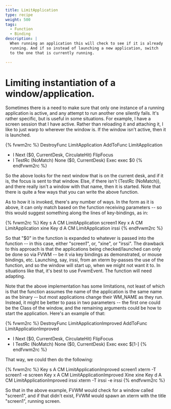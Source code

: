 ```yaml
---
title: LimitApplication
type: recipe
weight: 500
tags:
  - Function
  - Binding
description: |
  When running an application this will check to see if it is already
  running. And if so instead of launching a new application, switch
  to the one that is currently running.

---
```


# Limiting instantiation of a window/application.

Sometimes there is a need to make sure that only one instance of a running
application is active, and any attempt to run another one silently fails.
It's rather specific, but is useful in some situations. For example, I have
a screen session that I have active. Rather than reloading it and attaching
it, I like to just warp to wherever the window is. If the window isn't
active, then it is launched.

{% fvwm2rc %}
DestroyFunc LimitApplication
AddToFunc   LimitApplication
+ I Next ($0, CurrentDesk, CirculateHit) FlipFocus
+ I TestRc (NoMatch) None ($0, CurrentDesk) Exec exec $0
{% endfvwm2rc %}

So the above looks for the next window that is on the current desk, and if
it is, the focus is sent to that window. Else, if there isn't (TestRc
(NoMatch)), and there really isn't a window with that name, then it is
started. Note that there is quite a few ways that you can write the above
function.

As to how it is invoked, there's any number of ways. In the form as it is
above, it can only match based on the function receiving parameters -- so
this would suggest something along the lines of key-bindings, as in:

{% fvwm2rc %}
Key s A CM LimitApplication screen1
Key x A CM LimitApplication xine
Key d A CM LimitApplication irssi
{% endfvwm2rc %}

So that "$0" in the function is expanded to whatever is passed into the
function -- in this case, either "screen1", or, "xine", or "irssi". The
drawback to this approach is that the applications being checked/launched
can only be done so via FVWM -- be it via key bindings as demonstrated, or
mouse bindings, etc. Launching, say, irssi, from an xterm by-passes the use
of the function, and so the window will start up, when we might not want it
to. In situations like that, it's best to use FvwmEvent.  The function will
need adapting.

Note that the above implementation has some limitations, not least of which is
that the function assumes the name of the application is the same name as the
binary -- but most applications change their WM_NAME as they run.  Instead, it
might be better to pass in two parameters -- the first one could be the Class
of the window, and the remaining arguments could be how to start the application.
Here's an example of that:

{% fvwm2rc %}
DestroyFunc LimitApplicationImproved
AddToFunc   LimitApplicationImproved
+ I Next ($0, CurrentDesk, CirculateHit) FlipFocus
+ I TestRc (NoMatch) None ($0, CurrentDesk) Exec exec $[1-]
{% endfvwm2rc %}

That way, we could then do the following:

{% fvwm2rc %}
Key s A CM LimitApplicationImproved screen1 xterm -T screen1 -e screen
Key x A CM LimitApplicationImproved Xine xine
Key d A CM LimitApplicationImproved irssi xterm -T irssi -e irssi
{% endfvwm2rc %}

So that in the above example, FVWM would check for a window called "screen1",
and if that didn't exist, FVWM would spawn an xterm with the title "screen1",
running screen.


